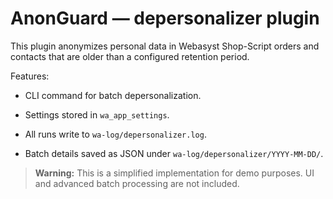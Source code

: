 # AnonGuard — depersonalizer plugin

This plugin anonymizes personal data in Webasyst Shop-Script orders and contacts
that are older than a configured retention period.

Features:

* CLI command for batch depersonalization.
* Settings stored in `wa_app_settings`.

* All runs write to `wa-log/depersonalizer.log`.
* Batch details saved as JSON under `wa-log/depersonalizer/YYYY-MM-DD/`.


> **Warning:** This is a simplified implementation for demo purposes. UI and
> advanced batch processing are not included.
